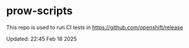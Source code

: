 # prow-scripts

This repo is used to run CI tests in https://github.com/openshift/release

Updated: 22:45 Feb 18 2025
